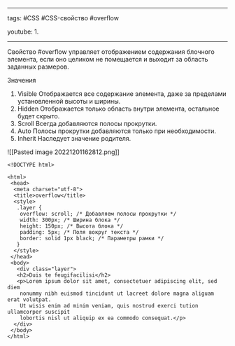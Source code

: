 ____

tags: #CSS #CSS-свойство  #overflow 

youtube: 
1. 

_____
Свойство #overflow управляет отображением содержания блочного элемента, если оно целиком не помещается и выходит за область заданных размеров.

Значения

1. Visible Отображается все содержание элемента, даже за пределами установленной высоты и ширины.
2. Hidden Отображается только область внутри элемента, остальное будет скрыто.
3. Scroll Всегда добавляются полосы прокрутки.
4. Auto Полосы прокрутки добавляются только при необходимости.
5. Inherit Наследует значение родителя.

![[Pasted image 20221201162812.png]]
~~~
<!DOCTYPE html>

<html>
 <head>
  <meta charset="utf-8">
  <title>overflow</title>
  <style>
   .layer {
    overflow: scroll; /* Добавляем полосы прокрутки */
    width: 300px; /* Ширина блока */
    height: 150px; /* Высота блока */
    padding: 5px; /* Поля вокруг текста */
    border: solid 1px black; /* Параметры рамки */
   }
  </style>
 </head>
 <body>
   <div class="layer">
   <h2>Duis te feugifacilisi</h2>
   <p>Lorem ipsum dolor sit amet, consectetuer adipiscing elit, sed diem
    nonummy nibh euismod tincidunt ut lacreet dolore magna aliguam erat volutpat.
    Ut wisis enim ad minim veniam, quis nostrud exerci tution ullamcorper suscipit
    lobortis nisl ut aliquip ex ea commodo consequat.</p>
  </div>
 </body>
</html>
~~~